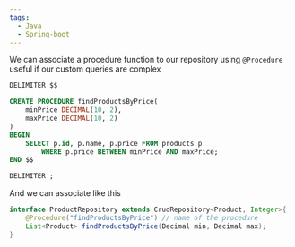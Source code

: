 ```yaml
---
tags:
  - Java
  - Spring-boot
---
```


We can associate a procedure function to our repository using `@Procedure` useful if our custom queries are complex
```sql
DELIMITER $$

CREATE PROCEDURE findProductsByPrice(
	minPrice DECIMAL(10, 2),
	maxPrice DECIMAL(10, 2)
)
BEGIN
	SELECT p.id, p.name, p.price FROM products p 
		WHERE p.price BETWEEN minPrice AND maxPrice;
END $$

DELIMITER ;
```
And we can associate like this
```java
interface ProductRepository extends CrudRepository<Product, Integer>{
	@Procedure("findProductsByPrice") // name of the procedure
	List<Product> findProductsByPrice(Decimal min, Decimal max);
}
```
